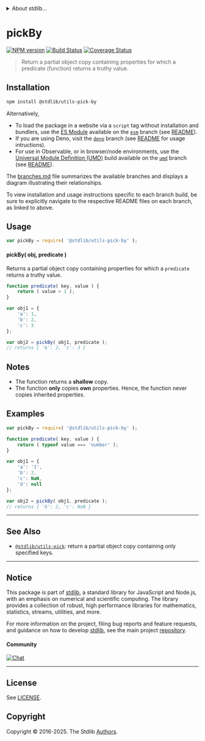 <!--

@license Apache-2.0

Copyright (c) 2018 The Stdlib Authors.

Licensed under the Apache License, Version 2.0 (the "License");
you may not use this file except in compliance with the License.
You may obtain a copy of the License at

   http://www.apache.org/licenses/LICENSE-2.0

Unless required by applicable law or agreed to in writing, software
distributed under the License is distributed on an "AS IS" BASIS,
WITHOUT WARRANTIES OR CONDITIONS OF ANY KIND, either express or implied.
See the License for the specific language governing permissions and
limitations under the License.

-->


<details>
  <summary>
    About stdlib...
  </summary>
  <p>We believe in a future in which the web is a preferred environment for numerical computation. To help realize this future, we've built stdlib. stdlib is a standard library, with an emphasis on numerical and scientific computation, written in JavaScript (and C) for execution in browsers and in Node.js.</p>
  <p>The library is fully decomposable, being architected in such a way that you can swap out and mix and match APIs and functionality to cater to your exact preferences and use cases.</p>
  <p>When you use stdlib, you can be absolutely certain that you are using the most thorough, rigorous, well-written, studied, documented, tested, measured, and high-quality code out there.</p>
  <p>To join us in bringing numerical computing to the web, get started by checking us out on <a href="https://github.com/stdlib-js/stdlib">GitHub</a>, and please consider <a href="https://opencollective.com/stdlib">financially supporting stdlib</a>. We greatly appreciate your continued support!</p>
</details>

# pickBy

[![NPM version][npm-image]][npm-url] [![Build Status][test-image]][test-url] [![Coverage Status][coverage-image]][coverage-url] <!-- [![dependencies][dependencies-image]][dependencies-url] -->

> Return a partial object copy containing properties for which a predicate (function) returns a truthy value.

<!-- Section to include introductory text. Make sure to keep an empty line after the intro `section` element and another before the `/section` close. -->

<section class="intro">

</section>

<!-- /.intro -->

<!-- Package usage documentation. -->

<section class="installation">

## Installation

```bash
npm install @stdlib/utils-pick-by
```

Alternatively,

-   To load the package in a website via a `script` tag without installation and bundlers, use the [ES Module][es-module] available on the [`esm`][esm-url] branch (see [README][esm-readme]).
-   If you are using Deno, visit the [`deno`][deno-url] branch (see [README][deno-readme] for usage intructions).
-   For use in Observable, or in browser/node environments, use the [Universal Module Definition (UMD)][umd] build available on the [`umd`][umd-url] branch (see [README][umd-readme]).

The [branches.md][branches-url] file summarizes the available branches and displays a diagram illustrating their relationships.

To view installation and usage instructions specific to each branch build, be sure to explicitly navigate to the respective README files on each branch, as linked to above.

</section>

<section class="usage">

## Usage

```javascript
var pickBy = require( '@stdlib/utils-pick-by' );
```

#### pickBy( obj, predicate )

Returns a partial object copy containing properties for which a `predicate` returns a truthy value.

```javascript
function predicate( key, value ) {
    return ( value > 1 );
}

var obj1 = {
    'a': 1,
    'b': 2,
    'c': 3
};

var obj2 = pickBy( obj1, predicate );
// returns { 'b': 2, 'c': 3 }
```

</section>

<!-- /.usage -->

<!-- Package usage notes. Make sure to keep an empty line after the `section` element and another before the `/section` close. -->

<section class="notes">

## Notes

-   The function returns a **shallow** copy.
-   The function **only** copies **own** properties. Hence, the function never copies inherited properties.

</section>

<!-- /.notes -->

<!-- Package usage examples. -->

<section class="examples">

## Examples

<!-- eslint no-undef: "error" -->

```javascript
var pickBy = require( '@stdlib/utils-pick-by' );

function predicate( key, value ) {
    return ( typeof value === 'number' );
}

var obj1 = {
    'a': '1',
    'b': 2,
    'c': NaN,
    'd': null
};

var obj2 = pickBy( obj1, predicate );
// returns { 'b': 2, 'c': NaN }
```

</section>

<!-- /.examples -->

<!-- Section to include cited references. If references are included, add a horizontal rule *before* the section. Make sure to keep an empty line after the `section` element and another before the `/section` close. -->

<section class="references">

</section>

<!-- /.references -->

<!-- Section for related `stdlib` packages. Do not manually edit this section, as it is automatically populated. -->

<section class="related">

* * *

## See Also

-   <span class="package-name">[`@stdlib/utils-pick`][@stdlib/utils/pick]</span><span class="delimiter">: </span><span class="description">return a partial object copy containing only specified keys.</span>

</section>

<!-- /.related -->

<!-- Section for all links. Make sure to keep an empty line after the `section` element and another before the `/section` close. -->


<section class="main-repo" >

* * *

## Notice

This package is part of [stdlib][stdlib], a standard library for JavaScript and Node.js, with an emphasis on numerical and scientific computing. The library provides a collection of robust, high performance libraries for mathematics, statistics, streams, utilities, and more.

For more information on the project, filing bug reports and feature requests, and guidance on how to develop [stdlib][stdlib], see the main project [repository][stdlib].

#### Community

[![Chat][chat-image]][chat-url]

---

## License

See [LICENSE][stdlib-license].


## Copyright

Copyright &copy; 2016-2025. The Stdlib [Authors][stdlib-authors].

</section>

<!-- /.stdlib -->

<!-- Section for all links. Make sure to keep an empty line after the `section` element and another before the `/section` close. -->

<section class="links">

[npm-image]: http://img.shields.io/npm/v/@stdlib/utils-pick-by.svg
[npm-url]: https://npmjs.org/package/@stdlib/utils-pick-by

[test-image]: https://github.com/stdlib-js/utils-pick-by/actions/workflows/test.yml/badge.svg?branch=main
[test-url]: https://github.com/stdlib-js/utils-pick-by/actions/workflows/test.yml?query=branch:main

[coverage-image]: https://img.shields.io/codecov/c/github/stdlib-js/utils-pick-by/main.svg
[coverage-url]: https://codecov.io/github/stdlib-js/utils-pick-by?branch=main

<!--

[dependencies-image]: https://img.shields.io/david/stdlib-js/utils-pick-by.svg
[dependencies-url]: https://david-dm.org/stdlib-js/utils-pick-by/main

-->

[chat-image]: https://img.shields.io/gitter/room/stdlib-js/stdlib.svg
[chat-url]: https://app.gitter.im/#/room/#stdlib-js_stdlib:gitter.im

[stdlib]: https://github.com/stdlib-js/stdlib

[stdlib-authors]: https://github.com/stdlib-js/stdlib/graphs/contributors

[umd]: https://github.com/umdjs/umd
[es-module]: https://developer.mozilla.org/en-US/docs/Web/JavaScript/Guide/Modules

[deno-url]: https://github.com/stdlib-js/utils-pick-by/tree/deno
[deno-readme]: https://github.com/stdlib-js/utils-pick-by/blob/deno/README.md
[umd-url]: https://github.com/stdlib-js/utils-pick-by/tree/umd
[umd-readme]: https://github.com/stdlib-js/utils-pick-by/blob/umd/README.md
[esm-url]: https://github.com/stdlib-js/utils-pick-by/tree/esm
[esm-readme]: https://github.com/stdlib-js/utils-pick-by/blob/esm/README.md
[branches-url]: https://github.com/stdlib-js/utils-pick-by/blob/main/branches.md

[stdlib-license]: https://raw.githubusercontent.com/stdlib-js/utils-pick-by/main/LICENSE

<!-- <related-links> -->

[@stdlib/utils/pick]: https://github.com/stdlib-js/utils-pick

<!-- </related-links> -->

</section>

<!-- /.links -->
